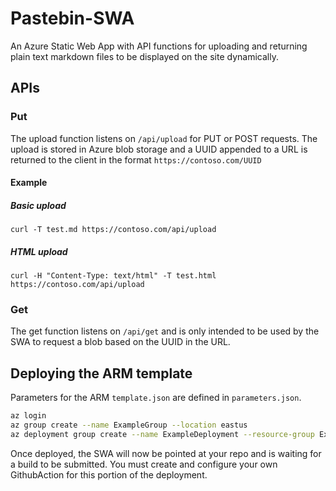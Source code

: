 # Pastebin-SWA
An Azure Static Web App with API functions for uploading and returning plain text markdown files to be displayed on the site dynamically.

## APIs
### Put
The upload function listens on `/api/upload` for PUT or POST requests. The upload is stored in Azure blob storage and a UUID appended to a URL is returned to the client in the format `https://contoso.com/UUID`

#### Example
##### Basic upload
```
curl -T test.md https://contoso.com/api/upload
```

##### HTML upload
```
curl -H "Content-Type: text/html" -T test.html https://contoso.com/api/upload
```

### Get
The get function listens on `/api/get` and is only intended to be used by the SWA to request a blob based on the UUID in the URL.

## Deploying the ARM template
Parameters for the ARM `template.json` are defined in `parameters.json`.

```bash
az login
az group create --name ExampleGroup --location eastus
az deployment group create --name ExampleDeployment --resource-group ExampleGroup --template-file ./template.json --parameters ./parameters.json
```

Once deployed, the SWA will now be pointed at your repo and is waiting for a build to be submitted. You must create and configure your own GithubAction for this portion of the deployment.